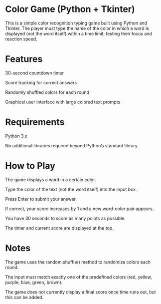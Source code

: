 # Color Game (Python + Tkinter)
This is a simple color recognition typing game built using Python and Tkinter. The player must type the name of the color in which a word is displayed (not the word itself) within a time limit, testing their focus and reaction speed.

# Features
30-second countdown timer

Score tracking for correct answers

Randomly shuffled colors for each round

Graphical user interface with large colored text prompts

# Requirements
Python 3.x

No additional libraries required beyond Python’s standard library.

# How to Play
The game displays a word in a certain color.

Type the color of the text (not the word itself) into the input box.

Press Enter to submit your answer.

If correct, your score increases by 1 and a new word-color pair appears.

You have 30 seconds to score as many points as possible.

The timer and current score are displayed at the top.

# Notes
The game uses the random.shuffle() method to randomize colors each round.

The input must match exactly one of the predefined colors (red, yellow, purple, blue, green, brown).

The game does not currently display a final score once time runs out, but this can be added.
